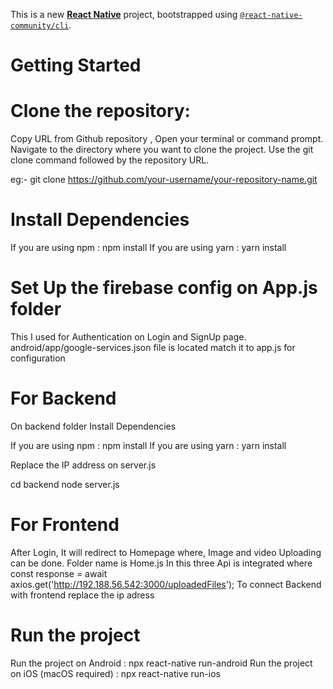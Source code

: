 This is a new [**React Native**](https://reactnative.dev) project, bootstrapped using [`@react-native-community/cli`](https://github.com/react-native-community/cli).

# Getting Started

# Clone the repository:

Copy URL from Github repository ,
Open your terminal or command prompt.
Navigate to the directory where you want to clone the project.
Use the git clone command followed by the repository URL.

eg:- git clone https://github.com/your-username/your-repository-name.git

# Install Dependencies

If you are using npm : npm install
If you are using yarn : yarn install



# Set Up the firebase config on App.js folder

This I used for Authentication on Login and SignUp page.
android/app/google-services.json file is located match it to app.js for configuration

# For Backend

On backend folder Install Dependencies

If you are using npm : npm install
If you are using yarn : yarn install

Replace the IP address on server.js 

cd backend
node server.js

# For Frontend

After Login, It will redirect to Homepage where, Image and video Uploading can be done.
Folder name is Home.js
In this three Api is integrated where 
const response = await axios.get('http://192.188.56.542:3000/uploadedFiles'); 
To connect Backend with frontend replace the ip adress

# Run the project 

Run the project on Android : npx react-native run-android
Run the project on iOS (macOS required) : npx react-native run-ios